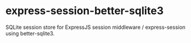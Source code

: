 # express-session-better-sqlite3

SQLite session store for ExpressJS session middleware / express-session using better-sqlite3.
